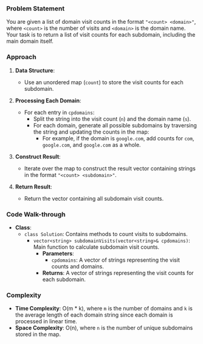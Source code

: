 ### Problem Statement
You are given a list of domain visit counts in the format `"<count> <domain>"`, where `<count>` is the number of visits and `<domain>` is the domain name. Your task is to return a list of visit counts for each subdomain, including the main domain itself.

### Approach
1. **Data Structure**:
   - Use an unordered map (`count`) to store the visit counts for each subdomain.

2. **Processing Each Domain**:
   - For each entry in `cpdomains`:
     - Split the string into the visit count (`n`) and the domain name (`s`).
     - For each domain, generate all possible subdomains by traversing the string and updating the counts in the map:
       - For example, if the domain is `google.com`, add counts for `com`, `google.com`, and `google.com` as a whole.

3. **Construct Result**:
   - Iterate over the map to construct the result vector containing strings in the format `"<count> <subdomain>"`.

4. **Return Result**:
   - Return the vector containing all subdomain visit counts.

### Code Walk-through
- **Class**:
  - `class Solution`: Contains methods to count visits to subdomains.
    - `vector<string> subdomainVisits(vector<string>& cpdomains)`: Main function to calculate subdomain visit counts.
      - **Parameters**:
        - `cpdomains`: A vector of strings representing the visit counts and domains.
      - **Returns**: A vector of strings representing the visit counts for each subdomain.

### Complexity
- **Time Complexity**: O(m * k), where `m` is the number of domains and `k` is the average length of each domain string since each domain is processed in linear time.
- **Space Complexity**: O(n), where `n` is the number of unique subdomains stored in the map.
